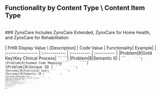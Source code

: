 ## Functionality by Content Type \ Content Item Type
<br>
### ZynxCare
Includes ZynxCare Extended, ZynxCare for Home Health, and ZynxCare for Rehabilitation <br>
<br>
| FHIR Display Value \ [Description]   | Code Value    |   Functionality|   Example|
| :---------------- | :-----------: | :---------- | :---------- |
|Problem|8|Gold Key\Key Clinical Process| ``` <reason> <coding> <system value="http://www.zynxhealth.com/codings/key-clinical-processes"/> ```|
|Problem|8|Semantic ID | ``` <code> <coding> <system value="http://www.zynxhealth.com/codings/semantic-id"/> <code value=""/> ```|
|Problem|8|Snomed Code Mapping|``` <coding> <system value="http://snomed.info/sct"></system> <code value="370388006"> </code> </coding> ```|
|Problem|8|Unique ID | ``` <code> <coding> <system value="http://www.zynxhealth.com/codings/unique-id"/> <code value=""/> ```|
|Outcome|10|Functional Goal| ``` <documentation> <type value="documentation"/> <display value="(CMS LTCH CARE, CMS IRF PAI)"/> </documentation> ```|
|Outcome|10|Semantic ID | ``` <code> <coding> <system value="http://www.zynxhealth.com/codings/semantic-id"/> <code value=""/> ```|
|Outcome|10|Unique ID | ``` <code> <coding> <system value="http://www.zynxhealth.com/codings/unique-id"/> <code value=""/> ```|
|Reminder|4|Gold Key\Key Clinical Process| ``` <reason> <coding> <system value="http://www.zynxhealth.com/codings/key-clinical-processes"/> ```|
|Reminder|4|Semantic ID | ``` <code> <coding> <system value="http://www.zynxhealth.com/codings/semantic-id"/> <code value=""/> ```|
|Reminder|4|Unique ID | ``` <code> <coding> <system value="http://www.zynxhealth.com/codings/unique-id"/> <code value=""/> ```|
|Reminder \ [Patient Engagement]|12|Discipline(s)| ``` <participant><type value="practitioner"/><role><coding><system value="http://www.zynxhealth.com/fhir/StructureDefinition/discipline/code"/>         <code value="CMSW"/></coding><text value="Case Manager/Social Worker"/></role></participant> ``` |
|Reminder \ [Patient Engagement]|12|Education Flag|```  <code> <coding> <system value="http://snomed.info/sct"></system> <code value="409073007"></code> </coding> <text value="Education (procedure)"> </text> </code>  ```|
|Activity|12|Gold Key\Key Clinical Process| ``` <reason> <coding> <system value="http://www.zynxhealth.com/codings/key-clinical-processes"/> ```|
|Activity|12|Semantic ID | ``` <code> <coding> <system value="http://www.zynxhealth.com/codings/semantic-id"/> <code value=""/> ```|
|Activity|12|Unique ID | ``` <code> <coding> <system value="http://www.zynxhealth.com/codings/unique-id"/> <code value=""/> ```|
|Activitylet \ [Activity Detail]|15|Semantic ID | ``` <code> <coding> <system value="http://www.zynxhealth.com/codings/semantic-id"/> <code value=""/> ```|
|Activitylet \ [Activity Detail]|15|Unique ID | ``` <code> <coding> <system value="http://www.zynxhealth.com/codings/unique-id"/> <code value=""/> ```|
<br>
### ZynxCare for Chronic Conditions Management
<br>
|Problem|8|Semantic ID | ``` <code> <coding> <system value="http://www.zynxhealth.com/codings/semantic-id"/> <code value=""/> ```|
|Problem|8|Snomed Code Mapping|``` <coding> <system value="http://snomed.info/sct"></system> <code value="370388006"> </code> </coding> ```|
|Problem|8|Unique ID | ``` <code> <coding> <system value="http://www.zynxhealth.com/codings/unique-id"/> <code value=""/> ```|
|Outcome|10|Semantic ID | ``` <code> <coding> <system value="http://www.zynxhealth.com/codings/semantic-id"/> <code value=""/> ```|
|Outcome|10|Unique ID | ``` <code> <coding> <system value="http://www.zynxhealth.com/codings/unique-id"/> <code value=""/> ```|
|Patient Engagement|4|Semantic ID | ``` <code> <coding> <system value="http://www.zynxhealth.com/codings/semantic-id"/> <code value=""/> ```|
|Patient Engagement|4|Unique ID | ``` <code> <coding> <system value="http://www.zynxhealth.com/codings/unique-id"/> <code value=""/> ```|
|Activity|12|Semantic ID | ``` <code> <coding> <system value="http://www.zynxhealth.com/codings/semantic-id"/> <code value=""/> ```|
|Activity|12|Unique ID | ``` <code> <coding> <system value="http://www.zynxhealth.com/codings/unique-id"/> <code value=""/> ```|
|Frequency|16|Frequency| ``` <extension url="http://www.zynxhealth.com/fhir/StructureDefinition/frequency"> <valueCodeableConcept> <coding> <system value="http://www.zynxhealth.com/fhir/StructureDefinition/frequency/code"> </system><code value="PRN"> </code></coding><text value="PRN - as needed"> </text></valueCodeableConcept> </extension> ``` |
|Activitylet \ [Activity Detail]|15|Semantic ID | ``` <code> <coding> <system value="http://www.zynxhealth.com/codings/semantic-id"/> <code value=""/> ```|
|Activitylet \ [Activity Detail]|15|Unique ID | ``` <code> <coding> <system value="http://www.zynxhealth.com/codings/unique-id"/> <code value=""/> ```|
<br>
### ZynxOrder
<br>
| FHIR Display Value \ [Description]  | Code Value    |   Functionality|   Example|
| :---------------- | :-----------: | :---------- | :---------- |
|Section|2|Gold Key\Key Clinical Process| ``` <reason> <coding> <system value="http://www.zynxhealth.com/codings/key-clinical-processes"/> ```|
|Section|2|Semantic ID | ``` <code> <coding> <system value="http://www.zynxhealth.com/codings/semantic-id"/> <code value=""/> ```|
|Section|2|Unique ID | ``` <code> <coding> <system value="http://www.zynxhealth.com/codings/unique-id"/> <code value=""/> ```|
|Reminder|4|Gold Key\Key Clinical Process| ``` <reason> <coding> <system value="http://www.zynxhealth.com/codings/key-clinical-processes"/> ```|
|Reminder|4|Semantic ID | ``` <code> <coding> <system value="http://www.zynxhealth.com/codings/semantic-id"/> <code value=""/> ```|
|Reminder|4|Unique ID | ``` <code> <coding> <system value="http://www.zynxhealth.com/codings/unique-id"/> <code value=""/> ```|
|Orderable (Med)|3|Gold Key\Key Clinical Process| ``` <reason> <coding> <system value="http://www.zynxhealth.com/codings/key-clinical-processes"/> ```|
|Orderable|5|Gold Key\Key Clinical Process| ``` <reason> <coding> <system value="http://www.zynxhealth.com/codings/key-clinical-processes"/> ```|
<br>
### Custom Order Sets
<br>
| FHIR Display Value \ [Description]  | Code Value    |   Functionality|   Example|
| :---------------- | :-----------: | :---------- | :---------- |
|Section|2|Additional Info| ``` <documentation> <type value="documentation"></type> <display value="additional info text"> </display> </documentation> ```|
|Section|2|Gold Key\Key Clinical Process| ``` <reason> <coding> <system value="http://www.zynxhealth.com/codings/key-clinical-processes"/> ```|
|Section|2|Semantic ID | ``` <code> <coding> <system value="http://www.zynxhealth.com/codings/semantic-id"/> <code value=""/> ```|
|Section|2|Unique ID | ``` <code> <coding> <system value="http://www.zynxhealth.com/codings/unique-id"/> <code value=""/> ```|
|Reminder|4|Gold Key\Key Clinical Process| ``` <reason> <coding> <system value="http://www.zynxhealth.com/codings/key-clinical-processes"/> ```|
|Reminder|4|Semantic ID | ``` <code> <coding> <system value="http://www.zynxhealth.com/codings/semantic-id"/> <code value=""/> ```|
|Reminder|4|Unique ID | ``` <code> <coding> <system value="http://www.zynxhealth.com/codings/unique-id"/> <code value=""/> ```|
|Orderable (Med)|3|Additional Info| ``` <documentation> <type value="documentation"></type> <display value="additional info text"> </display> </documentation> ```|
|Orderable (Med)|3|Gold Key\Key Clinical Process| ``` <reason> <coding> <system value="http://www.zynxhealth.com/codings/key-clinical-processes"/> ```|
|Orderable|5|Additional Info| ``` <documentation> <type value="documentation"></type> <display value="additional info text"> </display> </documentation> ```|
|Orderable|5|Gold Key\Key Clinical Process| ``` <reason> <coding> <system value="http://www.zynxhealth.com/codings/key-clinical-processes"/> ```|
<br>
### Custom Plans of Care
<br>
| FHIR Display Value \ [Description]  | Code Value    |   Functionality|   Example|
| :---------------- | :-----------: | :---------- | :---------- |
|Problem|8|Additional Info| ``` <documentation> <type value="documentation"></type> <display value="additional info text"> </display> </documentation> ```|
|Problem|8|Gold Key\Key Clinical Process| ``` <reason> <coding> <system value="http://www.zynxhealth.com/codings/key-clinical-processes"/> ```|
|Problem|8|Semantic ID | ``` <code> <coding> <system value="http://www.zynxhealth.com/codings/semantic-id"/> <code value=""/> ```|
|Problem|8|Snomed Code Mapping|``` <coding> <system value="http://snomed.info/sct"></system> <code value="370388006"> </code> </coding> ```|
|Problem|8|Unique ID | ``` <code> <coding> <system value="http://www.zynxhealth.com/codings/unique-id"/> <code value=""/> ```|
|Outcome|10|Additional Info| ``` <documentation> <type value="documentation"></type> <display value="additional info text"> </display> </documentation>  ```|
|Outcome|10|Functional Goal| ``` <documentation> <type value="documentation"/> <display value="(CMS LTCH CARE, CMS IRF PAI)"/> </documentation> ```|
|Outcome|10|Semantic ID | ``` <code> <coding> <system value="http://www.zynxhealth.com/codings/semantic-id"/> <code value=""/> ```|
|Outcome|10|Unique ID | ``` <code> <coding> <system value="http://www.zynxhealth.com/codings/unique-id"/> <code value=""/> ```|
|Reminder|12|Additional Info| ``` <documentation> <type value="documentation"></type> <display value="additional info text"> </display> </documentation>  ```|
|Reminder|4|Gold Key\Key Clinical Process| ``` <reason> <coding> <system value="http://www.zynxhealth.com/codings/key-clinical-processes"/> ```|
|Reminder|4|Semantic ID | ``` <code> <coding> <system value="http://www.zynxhealth.com/codings/semantic-id"/> <code value=""/> ```|
|Reminder|4|Unique ID | ``` <code> <coding> <system value="http://www.zynxhealth.com/codings/unique-id"/> <code value=""/> ```|
|Reminder|12|Additional Info| ``` <documentation> <type value="documentation"></type> <display value="additional info text"> </display> </documentation>  ```|
|Reminder \ [Patient Engagement]|12|Discipline(s)| ``` <participant><type value="practitioner"/><role><coding><system value="http://www.zynxhealth.com/fhir/StructureDefinition/discipline/code"/>         <code value="CMSW"/></coding><text value="Case Manager/Social Worker"/></role></participant> ``` |
|Reminder \ [Patient Engagement]|12|Education Flag|```  <code> <coding> <system value="http://snomed.info/sct"></system> <code value="409073007"></code> </coding> <text value="Education (procedure)"> </text> </code>  ```|
|Activitylet \ [Activity Detail]|15|Additional Info| ``` <documentation> <type value="documentation"></type> <display value="additional info text"> </display> </documentation>  ```|
|Activity|12|Gold Key\Key Clinical Process| ``` <reason> <coding> <system value="http://www.zynxhealth.com/codings/key-clinical-processes"/> ```|
|Activity|12|Semantic ID | ``` <code> <coding> <system value="http://www.zynxhealth.com/codings/semantic-id"/> <code value=""/> ```|
|Activity|12|Unique ID | ``` <code> <coding> <system value="http://www.zynxhealth.com/codings/unique-id"/> <code value=""/> ```|
|Activitylet \ [Activity Detail]|15|Additional Info| ``` <documentation> <type value="documentation"></type> <display value="additional info text"> </display> </documentation>  ```|
|Activitylet \ [Activity Detail]|15|Semantic ID | ``` <code> <coding> <system value="http://www.zynxhealth.com/codings/semantic-id"/> <code value=""/> ```|
|Activitylet \ [Activity Detail]|15|Unique ID | ``` <code> <coding> <system value="http://www.zynxhealth.com/codings/unique-id"/> <code value=""/> ```|
<br>

